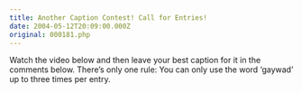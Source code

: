 ```yaml
---
title: Another Caption Contest! Call for Entries!
date: 2004-05-12T20:09:00.000Z
original: 000181.php
---
```


Watch the video below and then leave your best caption for it in the comments below. There’s only one rule: You can only use the word ‘gaywad’ up to three times per entry.

<!-- <OBJECT CLASSID="clsid:02BF25D5-8C17-4B23-BC80-D3488ABDDC6B" width="320" height="264" CODEBASE="http://www.apple.com/qtactivex/qtplugin.cab"><PARAM name="SRC" VALUE="./opaline-dance.avi"><PARAM name="AUTOPLAY" VALUE="true"><PARAM name="CONTROLLER" VALUE="true"><embed src="./opaline-dance.avi" width="320" height="264" volume="50" autostart="true" controller="true" scale="tofit""></OBJECT> -->

<!-- <div class="commentdivider"></div><span class="commentheader">14 Comments</span>

<div class="commentdivider">
<span class="commentauthorbox">Posted by <a href="mailto&#58;Lauren&#64;Balthrop&#46;com">Bama</a></span>
<span class="commentdatebox">Wednesday, May 12, 2004</span>
<span class="commenttimebox"> 4:29 PM</span>
</div>
<div class="commentbody">dizzamn….you be lookin’ so fine,

get yourself up on the front line,

and shine shine shine.

oh btw gaywad gaywad gaywad</div>

<div class="commentdivider">
<span class="commentauthorbox">Posted by noraa</span>
<span class="commentdatebox">Wednesday, May 12, 2004</span>
<span class="commenttimebox"> 4:41 PM</span>
</div>
<div class="commentbody">Naked 80’s Karaoke… the latest detainee humiliation photographs out of Iraq!</div>
<div class="commentdivider">
<span class="commentauthorbox">Posted by caseyw</span>
<span class="commentdatebox">Wednesday, May 12, 2004</span>
<span class="commenttimebox"> 5:06 PM</span>
</div>
<div class="commentbody">Is that a armadillo in your trousers?</div>
<div class="commentdivider">
<span class="commentauthorbox">Posted by pat</span>
<span class="commentdatebox">Wednesday, May 12, 2004</span>
<span class="commenttimebox"> 5:07 PM</span>
</div>
<div class="commentbody">why am i not disturbed or surprised by this video? now i’m disturbed and surprised.</div>
<div class="commentdivider">
<span class="commentauthorbox">Posted by jenw</span>
<span class="commentdatebox">Wednesday, May 12, 2004</span>
<span class="commenttimebox"> 5:10 PM</span>
</div>
<div class="commentbody">“is that Bernie up there dancing with you?”

“uh no that’s just my chest hair”</div>

<div class="commentdivider">
<span class="commentauthorbox">Posted by JL</span>
<span class="commentdatebox">Wednesday, May 12, 2004</span>
<span class="commenttimebox"> 5:13 PM</span>
</div>
<div class="commentbody">Hey!  Don’t touch me there!</div>
<div class="commentdivider">
<span class="commentauthorbox">Posted by stacycats</span>
<span class="commentdatebox">Wednesday, May 12, 2004</span>
<span class="commenttimebox"> 5:18 PM</span>
</div>
<div class="commentbody">SHAKE IT DONT BREAK IT, BOYZ!!!</div>
<div class="commentdivider">
<span class="commentauthorbox">Posted by <a href="mailto&#58;pete&#64;tzech&#46;com">Pete Rock</a></span>
<span class="commentdatebox">Wednesday, May 12, 2004</span>
<span class="commenttimebox"> 5:24 PM</span>
</div>
<div class="commentbody">” Which one of these things doesn’t belong here?  Which one of these doesn’t belong?”</div>
<div class="commentdivider">
<span class="commentauthorbox">Posted by <a href="mailto&#58;crismarie143&#64;hotmail&#46;com">cristen</a></span>
<span class="commentdatebox">Wednesday, May 12, 2004</span>
<span class="commenttimebox"> 7:02 PM</span>
</div>
<div class="commentbody">“After our first 5 shots of tequilla, me and the boys decided to get naked and do a striptease for all the ravers. Yah, i think that a good time was had by all.”</div>
<div class="commentdivider">
<span class="commentauthorbox">Posted by smoking bra</span>
<span class="commentdatebox">Thursday, May 13, 2004</span>
<span class="commenttimebox">12:27 AM</span>
</div>
<div class="commentbody">Look at them go, look at them kick –</div>
<div class="commentdivider">
<span class="commentauthorbox">Posted by lux</span>
<span class="commentdatebox">Thursday, May 13, 2004</span>
<span class="commenttimebox"> 3:02 PM</span>
</div>
<div class="commentbody">Them boys they feel the ravin’ heat, takin’ off their shirts to the rhythm of the beat… YAHOOOOO!</div>
<div class="commentdivider">
<span class="commentauthorbox">Posted by <a href="mailto&#58;bcrews&#64;swca&#46;com">crews</a></span>
<span class="commentdatebox">Friday, May 14, 2004</span>
<span class="commenttimebox"> 2:45 PM</span>
</div>
<div class="commentbody">At long last, the clip that inspired Michael Hutchence to hang himself.</div>
<div class="commentdivider">
<span class="commentauthorbox">Posted by angel</span>
<span class="commentdatebox">Monday, May 24, 2004</span>
<span class="commenttimebox"> 7:12 AM</span>
</div>
<div class="commentbody">three blind bis,

three blind bis,

see how they dance!</div>

<div class="commentdivider">
<span class="commentauthorbox">Posted by <a href="http://www.pascal.com/cgi-bin/mt/mt-comments.cgi?__mode=red&id=744">MiLk BarrY</a></span>
<span class="commentdatebox">Thursday, June 10, 2004</span>
<span class="commenttimebox"> 3:24 AM</span>
</div>
<div class="commentbody">2 pros … 1 “just experimenting”</div> -->
